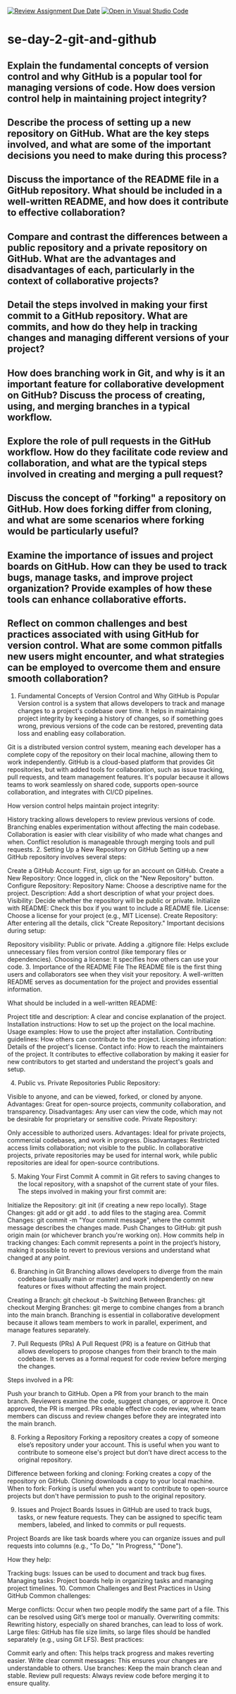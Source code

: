 [![Review Assignment Due Date](https://classroom.github.com/assets/deadline-readme-button-22041afd0340ce965d47ae6ef1cefeee28c7c493a6346c4f15d667ab976d596c.svg)](https://classroom.github.com/a/8wgCKhpZ)
[![Open in Visual Studio Code](https://classroom.github.com/assets/open-in-vscode-2e0aaae1b6195c2367325f4f02e2d04e9abb55f0b24a779b69b11b9e10269abc.svg)](https://classroom.github.com/online_ide?assignment_repo_id=17764200&assignment_repo_type=AssignmentRepo)
# se-day-2-git-and-github
## Explain the fundamental concepts of version control and why GitHub is a popular tool for managing versions of code. How does version control help in maintaining project integrity?

## Describe the process of setting up a new repository on GitHub. What are the key steps involved, and what are some of the important decisions you need to make during this process?

## Discuss the importance of the README file in a GitHub repository. What should be included in a well-written README, and how does it contribute to effective collaboration?

## Compare and contrast the differences between a public repository and a private repository on GitHub. What are the advantages and disadvantages of each, particularly in the context of collaborative projects?

## Detail the steps involved in making your first commit to a GitHub repository. What are commits, and how do they help in tracking changes and managing different versions of your project?

## How does branching work in Git, and why is it an important feature for collaborative development on GitHub? Discuss the process of creating, using, and merging branches in a typical workflow.

## Explore the role of pull requests in the GitHub workflow. How do they facilitate code review and collaboration, and what are the typical steps involved in creating and merging a pull request?

## Discuss the concept of "forking" a repository on GitHub. How does forking differ from cloning, and what are some scenarios where forking would be particularly useful?

## Examine the importance of issues and project boards on GitHub. How can they be used to track bugs, manage tasks, and improve project organization? Provide examples of how these tools can enhance collaborative efforts.

## Reflect on common challenges and best practices associated with using GitHub for version control. What are some common pitfalls new users might encounter, and what strategies can be employed to overcome them and ensure smooth collaboration?


1. Fundamental Concepts of Version Control and Why GitHub is Popular
Version control is a system that allows developers to track and manage changes to a project's codebase over time. It helps in maintaining project integrity by keeping a history of changes, so if something goes wrong, previous versions of the code can be restored, preventing data loss and enabling easy collaboration.

Git is a distributed version control system, meaning each developer has a complete copy of the repository on their local machine, allowing them to work independently. GitHub is a cloud-based platform that provides Git repositories, but with added tools for collaboration, such as issue tracking, pull requests, and team management features. It's popular because it allows teams to work seamlessly on shared code, supports open-source collaboration, and integrates with CI/CD pipelines.

How version control helps maintain project integrity:

History tracking allows developers to review previous versions of code.
Branching enables experimentation without affecting the main codebase.
Collaboration is easier with clear visibility of who made what changes and when.
Conflict resolution is manageable through merging tools and pull requests.
2. Setting Up a New Repository on GitHub
Setting up a new GitHub repository involves several steps:

Create a GitHub Account: First, sign up for an account on GitHub.
Create a New Repository: Once logged in, click on the "New Repository" button.
Configure Repository:
Repository Name: Choose a descriptive name for the project.
Description: Add a short description of what your project does.
Visibility: Decide whether the repository will be public or private.
Initialize with README: Check this box if you want to include a README file.
License: Choose a license for your project (e.g., MIT License).
Create Repository: After entering all the details, click "Create Repository."
Important decisions during setup:

Repository visibility: Public or private.
Adding a .gitignore file: Helps exclude unnecessary files from version control (like temporary files or dependencies).
Choosing a license: It specifies how others can use your code.
3. Importance of the README File
The README file is the first thing users and collaborators see when they visit your repository. A well-written README serves as documentation for the project and provides essential information.

What should be included in a well-written README:

Project title and description: A clear and concise explanation of the project.
Installation instructions: How to set up the project on the local machine.
Usage examples: How to use the project after installation.
Contributing guidelines: How others can contribute to the project.
Licensing information: Details of the project's license.
Contact info: How to reach the maintainers of the project.
It contributes to effective collaboration by making it easier for new contributors to get started and understand the project's goals and setup.

4. Public vs. Private Repositories
Public Repository:

Visible to anyone, and can be viewed, forked, or cloned by anyone.
Advantages: Great for open-source projects, community collaboration, and transparency.
Disadvantages: Any user can view the code, which may not be desirable for proprietary or sensitive code.
Private Repository:

Only accessible to authorized users.
Advantages: Ideal for private projects, commercial codebases, and work in progress.
Disadvantages: Restricted access limits collaboration; not visible to the public.
In collaborative projects, private repositories may be used for internal work, while public repositories are ideal for open-source contributions.

5. Making Your First Commit
A commit in Git refers to saving changes to the local repository, with a snapshot of the current state of your files. The steps involved in making your first commit are:

Initialize the Repository:
git init (if creating a new repo locally).
Stage Changes:
git add <file> or git add . to add files to the staging area.
Commit Changes:
git commit -m "Your commit message", where the commit message describes the changes made.
Push Changes to GitHub:
git push origin main (or whichever branch you're working on).
How commits help in tracking changes: Each commit represents a point in the project’s history, making it possible to revert to previous versions and understand what changed at any point.

6. Branching in Git
Branching allows developers to diverge from the main codebase (usually main or master) and work independently on new features or fixes without affecting the main project.

Creating a Branch:
git checkout -b <branch-name>
Switching Between Branches:
git checkout <branch-name>
Merging Branches:
git merge <branch-name> to combine changes from a branch into the main branch.
Branching is essential in collaborative development because it allows team members to work in parallel, experiment, and manage features separately.

7. Pull Requests (PRs)
A Pull Request (PR) is a feature on GitHub that allows developers to propose changes from their branch to the main codebase. It serves as a formal request for code review before merging the changes.

Steps involved in a PR:

Push your branch to GitHub.
Open a PR from your branch to the main branch.
Reviewers examine the code, suggest changes, or approve it.
Once approved, the PR is merged.
PRs enable effective code review, where team members can discuss and review changes before they are integrated into the main branch.

8. Forking a Repository
Forking a repository creates a copy of someone else’s repository under your account. This is useful when you want to contribute to someone else's project but don’t have direct access to the original repository.

Difference between forking and cloning:
Forking creates a copy of the repository on GitHub.
Cloning downloads a copy to your local machine.
When to fork: Forking is useful when you want to contribute to open-source projects but don't have permission to push to the original repository.

9. Issues and Project Boards
Issues in GitHub are used to track bugs, tasks, or new feature requests. They can be assigned to specific team members, labeled, and linked to commits or pull requests.

Project Boards are like task boards where you can organize issues and pull requests into columns (e.g., "To Do," "In Progress," "Done").

How they help:

Tracking bugs: Issues can be used to document and track bug fixes.
Managing tasks: Project boards help in organizing tasks and managing project timelines.
10. Common Challenges and Best Practices in Using GitHub
Common challenges:

Merge conflicts: Occur when two people modify the same part of a file. This can be resolved using Git’s merge tool or manually.
Overwriting commits: Rewriting history, especially on shared branches, can lead to loss of work.
Large files: GitHub has file size limits, so large files should be handled separately (e.g., using Git LFS).
Best practices:

Commit early and often: This helps track progress and makes reverting easier.
Write clear commit messages: This ensures your changes are understandable to others.
Use branches: Keep the main branch clean and stable.
Review pull requests: Always review code before merging it to ensure quality.




